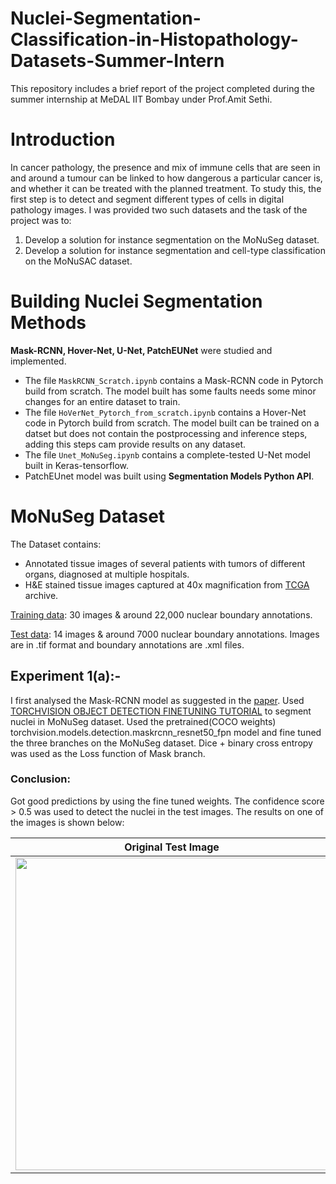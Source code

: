# Nuclei-Segmentation-Classification-in-Histopathology-Datasets-Summer-Intern

This repository includes a brief report of the project completed during the summer internship at MeDAL IIT Bombay under Prof.Amit Sethi.

# Introduction

In cancer pathology, the presence and mix of  immune cells that are seen in and around a tumour can be linked to how dangerous a particular cancer is, and whether it can be treated with the planned treatment. To study this, the first step is to detect and segment different types of cells in digital pathology images. I was provided two such datasets and the task of the project was to:
1) Develop a solution for instance segmentation on the MoNuSeg dataset.
2) Develop a solution for instance segmentation and cell-type classification on the MoNuSAC dataset.

# Building Nuclei Segmentation Methods

**Mask-RCNN, Hover-Net, U-Net, PatchEUNet** were studied and implemented. 
- The file ```MaskRCNN_Scratch.ipynb``` contains a Mask-RCNN code in Pytorch build from scratch. The model built has some faults needs some minor changes for an entire dataset to train.
- The file ```HoVerNet_Pytorch_from_scratch.ipynb``` contains a Hover-Net code in Pytorch build from scratch. The model built can be trained on a datset but does not contain the postprocessing and inference steps, adding this steps cam provide results on any dataset.
- The file ```Unet_MoNuSeg.ipynb``` contains a complete-tested U-Net model built in Keras-tensorflow.
- PatchEUnet model was built using **Segmentation Models Python API**.

# MoNuSeg Dataset

The Dataset contains:
- Annotated tissue images of several patients with tumors of different organs, diagnosed at multiple hospitals.
- H&E stained tissue images captured at 40x magnification from [TCGA](http://cancergenome.nih.gov/) archive. 

[Training data](https://drive.google.com/file/d/1JZN9Jq9km0rZNiYNEukE_8f0CsSK3Pe4/view?usp=sharing): 30 images & around 22,000 nuclear boundary annotations.

[Test data](https://drive.google.com/file/d/1NKkSQ5T0ZNQ8aUhh0a8Dt2YKYCQXIViw/view?usp=sharing): 14 images & around 7000 nuclear boundary annotations.
Images are in .tif format and boundary annotations are  .xml files.

## Experiment 1(a):-

I first analysed the Mask-RCNN model as suggested in the [paper](https://arxiv.org/abs/1703.06870). Used [TORCHVISION OBJECT DETECTION FINETUNING TUTORIAL](https://pytorch.org/tutorials/intermediate/torchvision_tutorial.html) to segment nuclei in MoNuSeg dataset. Used the pretrained(COCO weights)  torchvision.models.detection.maskrcnn_resnet50_fpn model and fine tuned the three branches on the MoNuSeg dataset. Dice + binary cross entropy was used as the Loss function of Mask branch.

### Conclusion:

Got good predictions by using the fine tuned weights. The confidence score > 0.5 was used to detect the nuclei in the test images.
The results on one of the images is shown below:

Original Test Image            |  Predicted Masks
:-------------------------:|:-------------------------:
<img src=https://user-images.githubusercontent.com/68186100/128328052-b09556f8-2d5f-420f-adc9-d11e036e5394.png width="500" height="500"> |<img src=https://user-images.githubusercontent.com/68186100/128327748-bef87a93-e899-4ce3-9811-3308693ab5b0.png width="500" height="500">







